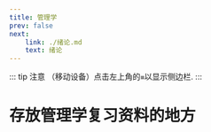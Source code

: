 ```yaml
---
title: 管理学
prev: false
next: 
    link: ./绪论.md
    text: 绪论
---
```

::: tip 注意
（移动设备）点击左上角的`≡`以显示侧边栏.
:::
# 存放管理学复习资料的地方